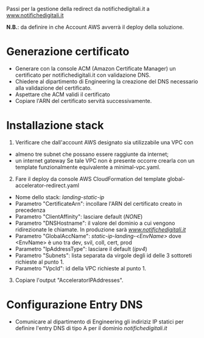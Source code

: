 Passi per la gestione della redirect da notifichedigitali.it a www.notifichedigitali.it

__N.B.__: da definire in che Account AWS avverrà il deploy della soluzione.

# Generazione certificato
- Generare con la console ACM (Amazon Certificate Manager) un certificato per notifichedigitali.it 
  con validazione DNS.
- Chiedere al dipartimento di Engineering la creazione del DNS necessario alla validazione 
  del certificato. 
- Aspettare che ACM validi il certificato
- Copiare l'ARN del certificato servità successivamente.

# Installazione stack
1. Verificare che dall'account AWS designato sia utilizzabile una VPC con 
  - almeno tre subnet che possano essere raggiunte da internet;
  - un internet gateway
  Se tale VPC non è presente occorre crearla con un template funzionalmente 
  equivalente a minimal-vpc.yaml. 

2. Fare il deploy da console AWS CloudFormation del template global-accelerator-redirect.yaml
  - Nome dello stack: _landing-static-ip_
  - Parametro "CertificateArn": incollare l'ARN del certificato creato in precedenza
  - Parametro "ClientAffinity": lasciare default (_NONE_)
  - Parametro "DNSHostname": il valore del dominio a cui vengono ridirezionate le chiamate. In produzione 
    sarà _www.notifichedigitali.it_
  - Parametro "GlobalAccName": _static-ip-landing-&lt;EnvName&gt;_ dove &lt;EnvName&gt; è uno tra dev, svil, 
    coll, cert, prod
  - Parametro "IpAddressType": lasciare il default (_ipv4_)
  - Parametro "Subnets": lista separata da virgole degli id delle 3 sottoreti richieste al punto 1.
  - Parametro "VpcId": id della VPC richieste al punto 1.

3. Copiare l'output "AcceleratorIPAddresses".


# Configurazione Entry DNS
- Comunicare al dipartimento di Engineering gli indiriziz IP statici per definire l'entry DNS di tipo A
  per il dominio _notifichedigitali.it_



